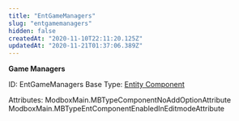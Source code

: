 ```yaml
---
title: "EntGameManagers"
slug: "entgamemanagers"
hidden: false
createdAt: "2020-11-10T22:11:20.125Z"
updatedAt: "2020-11-21T01:37:06.389Z"
---
```

**Game Managers**

ID: EntGameManagers
Base Type: [Entity Component](doc:componententity)


Attributes:
ModboxMain.MBTypeComponentNoAddOptionAttribute
ModboxMain.MBTypeEntComponentEnabledInEditmodeAttribute
